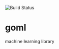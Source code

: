 ![Build Status](https://travis-ci.org/steffenfritz/goml.svg?branch=master)

# goml
machine learning library
